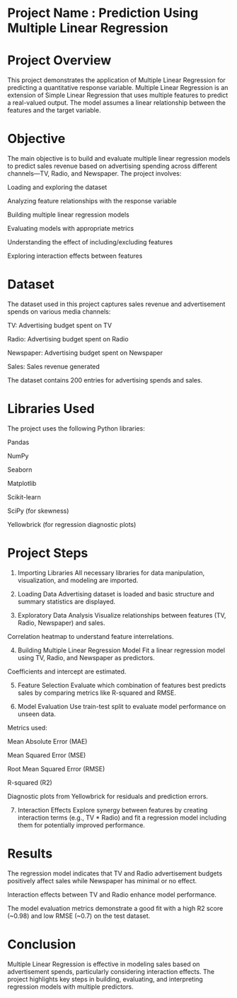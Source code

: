 # Project Name : Prediction Using Multiple Linear Regression

# Project Overview
This project demonstrates the application of Multiple Linear Regression for predicting a quantitative response variable. Multiple Linear Regression is an extension of Simple Linear Regression that uses multiple features to predict a real-valued output. The model assumes a linear relationship between the features and the target variable.

# Objective
The main objective is to build and evaluate multiple linear regression models to predict sales revenue based on advertising spending across different channels—TV, Radio, and Newspaper. The project involves:

Loading and exploring the dataset

Analyzing feature relationships with the response variable

Building multiple linear regression models

Evaluating models with appropriate metrics

Understanding the effect of including/excluding features

Exploring interaction effects between features

# Dataset
The dataset used in this project captures sales revenue and advertisement spends on various media channels:

TV: Advertising budget spent on TV

Radio: Advertising budget spent on Radio

Newspaper: Advertising budget spent on Newspaper

Sales: Sales revenue generated

The dataset contains 200 entries for advertising spends and sales.

# Libraries Used
The project uses the following Python libraries:

Pandas

NumPy

Seaborn

Matplotlib

Scikit-learn

SciPy (for skewness)

Yellowbrick (for regression diagnostic plots)

# Project Steps
1. Importing Libraries
All necessary libraries for data manipulation, visualization, and modeling are imported.

2. Loading Data
Advertising dataset is loaded and basic structure and summary statistics are displayed.

3. Exploratory Data Analysis
Visualize relationships between features (TV, Radio, Newspaper) and sales.

Correlation heatmap to understand feature interrelations.

4. Building Multiple Linear Regression Model
Fit a linear regression model using TV, Radio, and Newspaper as predictors.

Coefficients and intercept are estimated.


 
5. Feature Selection
Evaluate which combination of features best predicts sales by comparing metrics like R-squared and RMSE.

6. Model Evaluation
Use train-test split to evaluate model performance on unseen data.

Metrics used:

Mean Absolute Error (MAE)

Mean Squared Error (MSE)

Root Mean Squared Error (RMSE)

R-squared (R2)

Diagnostic plots from Yellowbrick for residuals and prediction errors.

7. Interaction Effects
Explore synergy between features by creating interaction terms (e.g., TV * Radio) and fit a regression model including them for potentially improved performance.

# Results
The regression model indicates that TV and Radio advertisement budgets positively affect sales while Newspaper has minimal or no effect.

Interaction effects between TV and Radio enhance model performance.

The model evaluation metrics demonstrate a good fit with a high R2 score (~0.98) and low RMSE (~0.7) on the test dataset.

# Conclusion
Multiple Linear Regression is effective in modeling sales based on advertisement spends, particularly considering interaction effects. The project highlights key steps in building, evaluating, and interpreting regression models with multiple predictors.
